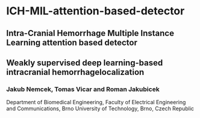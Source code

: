 # ICH-MIL-attention-based-detector

## Intra-Cranial Hemorrhage Multiple Instance Learning attention based detector






## Weakly  supervised  deep  learning-based  intracranial  hemorrhagelocalization

### Jakub Nemcek, Tomas Vicar and Roman Jakubicek


Department of Biomedical Engineering, Faculty of Electrical Engineering and Communications, Brno University of Technology, Brno, Czech Republic

